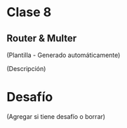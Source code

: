# Clase 8

## Router & Multer

(Plantilla - Generado automáticamente)

(Descripción)

# Desafío

(Agregar si tiene desafío o borrar)

